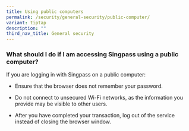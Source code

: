 ```yaml
---
title: Using public computers
permalink: /security/general-security/public-computer/
variant: tiptap
description: ""
third_nav_title: General security
---
```

<h3>What should I do if I am accessing Singpass using a public computer?</h3>
<p>If you are logging in with Singpass on a public computer:</p>
<ul data-tight="true" class="tight">
<li>
<p>Ensure that the browser does not remember your password.</p>
</li>
<li>
<p>Do not connect to unsecured Wi-Fi networks, as the information you provide
may be visible to other users.</p>
</li>
<li>
<p>After you have completed your transaction, log out of the service instead
of closing the browser window.</p>
</li>
</ul>
<p></p>